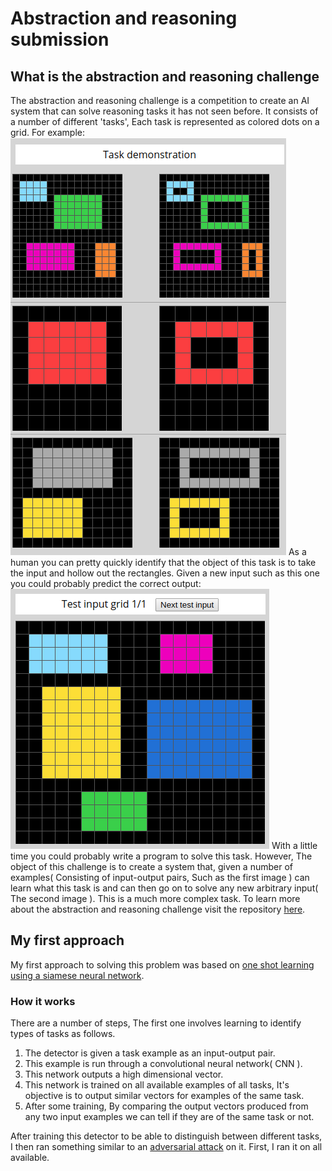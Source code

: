# Abstraction and reasoning submission
## What is the abstraction and reasoning challenge
The abstraction and reasoning challenge is a competition to create an AI system that can solve reasoning tasks it has not seen before.
It consists of a number of different 'tasks', Each task is represented as colored dots on a grid. For example:
![Example of a task](https://github.com/HarveyBrezinaConniffe/ARC/blob/master/images/demo.png)
As a human you can pretty quickly identify that the object of this task is to take the input and hollow out the rectangles. Given a new input such as this one you could probably predict the correct output:
![New Input](https://github.com/HarveyBrezinaConniffe/ARC/blob/master/images/input.png)
With a little time you could probably write a program to solve this task. However, The object of this challenge is to create a system that, given a number of examples( Consisting of input-output pairs, Such as the first image ) can learn what this task is and can then go on to solve any new arbitrary input( The second image ). This is a much more complex task.
To learn more about the abstraction and reasoning challenge visit the repository [here](https://github.com/fchollet/ARC).

## My first approach
My first approach to solving this problem was based on [one shot learning using a siamese neural network](https://towardsdatascience.com/one-shot-learning-with-siamese-networks-using-keras-17f34e75bb3d).

### How it works
There are a number of steps, The first one involves learning to identify types of tasks as follows.
1. The detector is given a task example as an input-output pair.
2. This example is run through a convolutional neural network( CNN ).
3. This network outputs a high dimensional vector.
4. This network is trained on all available examples of all tasks, It's objective is to output similar vectors for examples of the same task.
5. After some training, By comparing the output vectors produced from any two input examples we can tell if they are of the same task or not.

After training this detector to be able to distinguish between different tasks, I then ran something similar to an [adversarial attack](https://openai.com/blog/adversarial-example-research/) on it. First, I ran it on all available.

